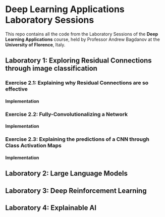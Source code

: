 # Deep Learning Applications Laboratory Sessions
This repo contains all the code from the Laboratory Sessions of the **Deep Learning Applications** course, held by Professor Andrew Bagdanov at the **University of Florence**, Italy.

## Laboratory 1: Exploring Residual Connections through image classification

### Exercise 2.1: Explaining why Residual Connections are so effective
#### Implementation

### Exercise 2.2: Fully-Convolutionalizing a Network
#### Implementation

### Exercise 2.3: Explaining the predictions of a CNN through Class Activation Maps
#### Implementation

## Laboratory 2: Large Language Models


## Laboratory 3: Deep Reinforcement Learning


## Laboratory 4: Explainable AI
